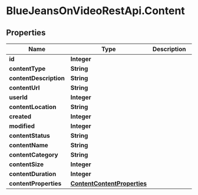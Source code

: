 # BlueJeansOnVideoRestApi.Content

## Properties
Name | Type | Description | Notes
------------ | ------------- | ------------- | -------------
**id** | **Integer** |  | [optional] 
**contentType** | **String** |  | [optional] 
**contentDescription** | **String** |  | [optional] 
**contentUrl** | **String** |  | [optional] 
**userId** | **Integer** |  | [optional] 
**contentLocation** | **String** |  | [optional] 
**created** | **Integer** |  | [optional] 
**modified** | **Integer** |  | [optional] 
**contentStatus** | **String** |  | [optional] 
**contentName** | **String** |  | [optional] 
**contentCategory** | **String** |  | [optional] 
**contentSize** | **Integer** |  | [optional] 
**contentDuration** | **Integer** |  | [optional] 
**contentProperties** | [**ContentContentProperties**](ContentContentProperties.md) |  | [optional] 


